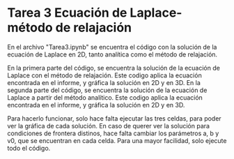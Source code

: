 # Tarea 3 Ecuación de Laplace-método de relajación
En el archivo "Tarea3.ipynb" se encuentra el código con la solución de la ecuación de Laplace en 2D, tanto analítica como el método de relajación.

En la primera parte del código, se encuentra la solución de la ecuación de Laplace con el método de relajación. Este codigo aplica la ecuación encontrada en el informe, y gráfica la solución en 2D y en 3D.
En la segunda parte del código, se encuentra la solución de la ecuación de Laplace a partir del método analítico. Este codigo aplica la ecuación encontrada en el informe, y gráfica la solución en 2D y en 3D.

Para hacerlo funcionar, solo hace falta ejecutar las tres celdas, para poder ver la gráfica de cada solución. En caso de querer ver la solución para condiciones de frontera distinos, hace falta cambiar los parámetros a, b y v0, que se encuentran en cada celda. Para una mayor facilidad, solo ejecute todo el código.
